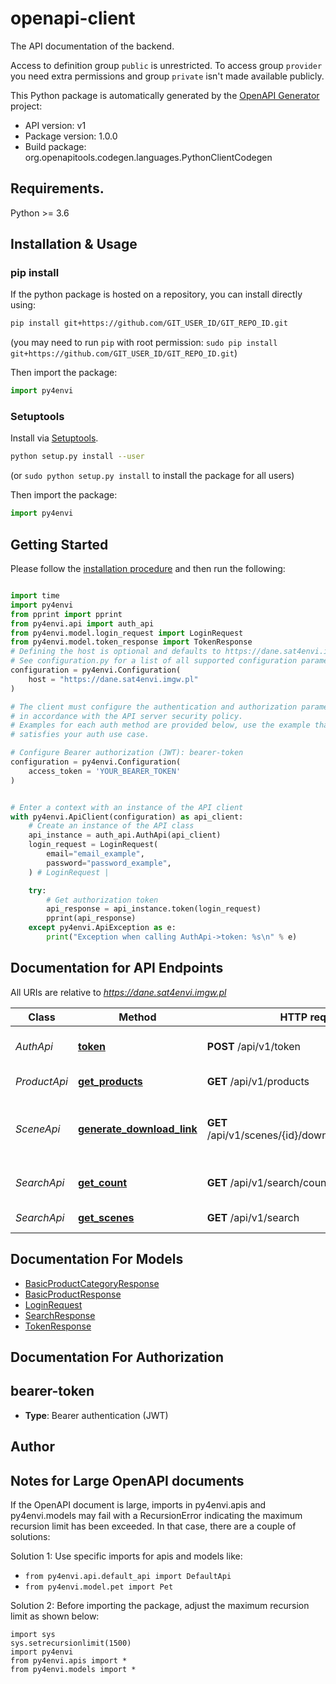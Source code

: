 # openapi-client
The API documentation of the backend.

Access to definition group `public` is unrestricted. To access group `provider` you need extra permissions and group `private` isn't made available publicly.

This Python package is automatically generated by the [OpenAPI Generator](https://openapi-generator.tech) project:

- API version: v1
- Package version: 1.0.0
- Build package: org.openapitools.codegen.languages.PythonClientCodegen

## Requirements.

Python >= 3.6

## Installation & Usage
### pip install

If the python package is hosted on a repository, you can install directly using:

```sh
pip install git+https://github.com/GIT_USER_ID/GIT_REPO_ID.git
```
(you may need to run `pip` with root permission: `sudo pip install git+https://github.com/GIT_USER_ID/GIT_REPO_ID.git`)

Then import the package:
```python
import py4envi
```

### Setuptools

Install via [Setuptools](http://pypi.python.org/pypi/setuptools).

```sh
python setup.py install --user
```
(or `sudo python setup.py install` to install the package for all users)

Then import the package:
```python
import py4envi
```

## Getting Started

Please follow the [installation procedure](#installation--usage) and then run the following:

```python

import time
import py4envi
from pprint import pprint
from py4envi.api import auth_api
from py4envi.model.login_request import LoginRequest
from py4envi.model.token_response import TokenResponse
# Defining the host is optional and defaults to https://dane.sat4envi.imgw.pl
# See configuration.py for a list of all supported configuration parameters.
configuration = py4envi.Configuration(
    host = "https://dane.sat4envi.imgw.pl"
)

# The client must configure the authentication and authorization parameters
# in accordance with the API server security policy.
# Examples for each auth method are provided below, use the example that
# satisfies your auth use case.

# Configure Bearer authorization (JWT): bearer-token
configuration = py4envi.Configuration(
    access_token = 'YOUR_BEARER_TOKEN'
)


# Enter a context with an instance of the API client
with py4envi.ApiClient(configuration) as api_client:
    # Create an instance of the API class
    api_instance = auth_api.AuthApi(api_client)
    login_request = LoginRequest(
        email="email_example",
        password="password_example",
    ) # LoginRequest | 

    try:
        # Get authorization token
        api_response = api_instance.token(login_request)
        pprint(api_response)
    except py4envi.ApiException as e:
        print("Exception when calling AuthApi->token: %s\n" % e)
```

## Documentation for API Endpoints

All URIs are relative to *https://dane.sat4envi.imgw.pl*

Class | Method | HTTP request | Description
------------ | ------------- | ------------- | -------------
*AuthApi* | [**token**](docs/AuthApi.md#token) | **POST** /api/v1/token | Get authorization token
*ProductApi* | [**get_products**](docs/ProductApi.md#get_products) | **GET** /api/v1/products | View a list of products
*SceneApi* | [**generate_download_link**](docs/SceneApi.md#generate_download_link) | **GET** /api/v1/scenes/{id}/download/{artifactName} | Redirect to a presigned download url for a scene&#39;s artifact
*SearchApi* | [**get_count**](docs/SearchApi.md#get_count) | **GET** /api/v1/search/count | Get count of total scene results
*SearchApi* | [**get_scenes**](docs/SearchApi.md#get_scenes) | **GET** /api/v1/search | Search for scenes


## Documentation For Models

 - [BasicProductCategoryResponse](docs/BasicProductCategoryResponse.md)
 - [BasicProductResponse](docs/BasicProductResponse.md)
 - [LoginRequest](docs/LoginRequest.md)
 - [SearchResponse](docs/SearchResponse.md)
 - [TokenResponse](docs/TokenResponse.md)


## Documentation For Authorization


## bearer-token

- **Type**: Bearer authentication (JWT)


## Author




## Notes for Large OpenAPI documents
If the OpenAPI document is large, imports in py4envi.apis and py4envi.models may fail with a
RecursionError indicating the maximum recursion limit has been exceeded. In that case, there are a couple of solutions:

Solution 1:
Use specific imports for apis and models like:
- `from py4envi.api.default_api import DefaultApi`
- `from py4envi.model.pet import Pet`

Solution 2:
Before importing the package, adjust the maximum recursion limit as shown below:
```
import sys
sys.setrecursionlimit(1500)
import py4envi
from py4envi.apis import *
from py4envi.models import *
```

